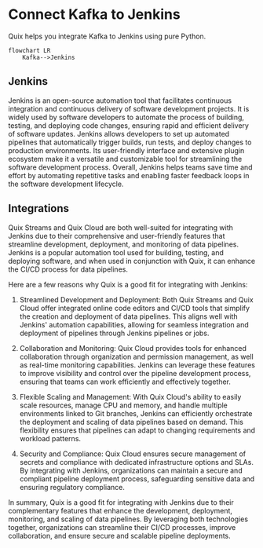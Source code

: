 # Connect Kafka to Jenkins

Quix helps you integrate Kafka to Jenkins using pure Python.

```mermaid
flowchart LR
    Kafka-->Jenkins
```

## Jenkins

Jenkins is an open-source automation tool that facilitates continuous integration and continuous delivery of software development projects. It is widely used by software developers to automate the process of building, testing, and deploying code changes, ensuring rapid and efficient delivery of software updates. Jenkins allows developers to set up automated pipelines that automatically trigger builds, run tests, and deploy changes to production environments. Its user-friendly interface and extensive plugin ecosystem make it a versatile and customizable tool for streamlining the software development process. Overall, Jenkins helps teams save time and effort by automating repetitive tasks and enabling faster feedback loops in the software development lifecycle.

## Integrations

Quix Streams and Quix Cloud are both well-suited for integrating with Jenkins due to their comprehensive and user-friendly features that streamline development, deployment, and monitoring of data pipelines. Jenkins is a popular automation tool used for building, testing, and deploying software, and when used in conjunction with Quix, it can enhance the CI/CD process for data pipelines.

Here are a few reasons why Quix is a good fit for integrating with Jenkins:

1. Streamlined Development and Deployment: Both Quix Streams and Quix Cloud offer integrated online code editors and CI/CD tools that simplify the creation and deployment of data pipelines. This aligns well with Jenkins' automation capabilities, allowing for seamless integration and deployment of pipelines through Jenkins pipelines or jobs.

2. Collaboration and Monitoring: Quix Cloud provides tools for enhanced collaboration through organization and permission management, as well as real-time monitoring capabilities. Jenkins can leverage these features to improve visibility and control over the pipeline development process, ensuring that teams can work efficiently and effectively together.

3. Flexible Scaling and Management: With Quix Cloud's ability to easily scale resources, manage CPU and memory, and handle multiple environments linked to Git branches, Jenkins can efficiently orchestrate the deployment and scaling of data pipelines based on demand. This flexibility ensures that pipelines can adapt to changing requirements and workload patterns.

4. Security and Compliance: Quix Cloud ensures secure management of secrets and compliance with dedicated infrastructure options and SLAs. By integrating with Jenkins, organizations can maintain a secure and compliant pipeline deployment process, safeguarding sensitive data and ensuring regulatory compliance.

In summary, Quix is a good fit for integrating with Jenkins due to their complementary features that enhance the development, deployment, monitoring, and scaling of data pipelines. By leveraging both technologies together, organizations can streamline their CI/CD processes, improve collaboration, and ensure secure and scalable pipeline deployments.

